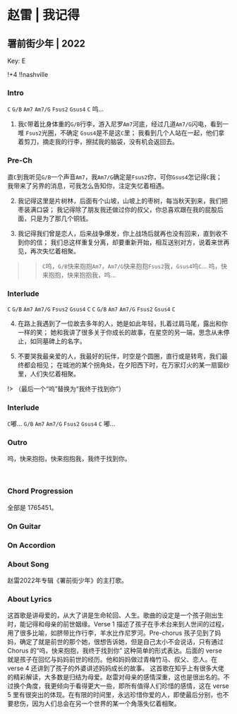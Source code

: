 # 赵雷 | 我记得
## 署前街少年 | 2022

Key: E

!+4
!!nashville

### Intro
`C` `G/B` `Am7` `Am7/G` `Fsus2` `Gsus4` `C`
呜...

1. 我`C`带着比身体重的`G/B`行李，游入尼罗`Am7`河底，经过几道`Am7/G`闪电，看到一堆 `Fsus2`光圈，不确定 `Gsus4`是不是这`C`里；
我看到几个人站在一起，他们拿着剪刀，摘走我的行李，擦拭我的脑袋，没有机会返回去。

### Pre-Ch
直`C`到我听见`G/B`一个声音`Am7`，我`Am7/G`确定是`Fsus2`你，可你`Gsus4`怎记得`C`我；
我带来了另界的消息，可我怎么告知你，注定失忆着相遇。

2. 我记得这里是片树林，后面有个山坡，山坡上的枣树，每当秋天到来，我们把枣装满口袋；
我记得除了朋友我还做过你的叔父，你总喜欢跟在我的屁股后面，只是为了那几个铜钱。

3. 我记得我们曾是恋人，后来战争爆发，你上战场后就再也没有回来，直到收不到你的信；
我们总这样重复分离，却要重新开始，相互送别对方，说着来世再见，再次失忆着相聚。

>> `C`呜，`G/B`快来抱抱`Am7`，`Am7/G`快来抱抱`Fsus2`我，`Gsus4`呜`C`...
>> 呜，快来抱抱，快来抱抱我，呜...

### Interlude
`C` `G/B` `Am7` `Am7/G` `Fsus2` `Gsus4` `C`
`C` `G/B` `Am7` `Am7/G` `Fsus2` `Gsus4` `C`

4. 在路上我遇到了一位故去多年的人，她是如此年轻，扎着过肩马尾，露出和你一样的笑；
她和我讲了很多关于你成长的故事，在星空的另一端，思念从未停止，如同墓碑上的名字。

5. 不要哭我最亲爱的人，我最好的玩伴，时空是个圆圈，直行或是转弯，我们最终都会相见；
在城池的某个拐角处，在夕阳西下时，在万家灯火的某一扇窗纱里，人们失忆着相聚。

!> （最后一个“呜”替换为“我终于找到你”）

### Interlude
`C`嘟... `G/B` `Am7` `Am7/G` `Fsus2` `Gsus4` `C`
嘟...

### Outro
呜，快来抱抱，快来抱抱我，我终于找到你。


&nbsp;&nbsp;

### Chord Progression
全部是 1765451。

### On Guitar


### On Accordion


### About Song
赵雷2022年专辑《署前街少年》的主打歌。

### About Lyrics
这首歌是讲母爱的，从大了讲是生命轮回、人生。歌曲的设定是一个孩子刚出生时，能记得和母亲的前世姻缘。Verse 1 描述了孩子在手术台来到人世间的过程，用了很多比喻，如脐带比作行李，羊水比作尼罗河。Pre-chorus 孩子见到了妈妈，确定了就是前世的那个她，很想告诉她，但是自己太小不会说话，只有通过 Chorus 的“呜，快来抱抱，我终于找到你” 这种简单的形式表达。后面的 verse 就是孩子在回忆与妈妈前世的经历。他和妈妈做过青梅竹马、叔父、恋人。在 verse 4 还讲到了孩子的外婆讲述妈妈成长的故事。
这首歌在知乎上有很多大佬的精彩解读，大多数是归结为母爱。赵雷对母亲的感情深重，这也是很出名的。不过换个角度，我更倾向于看得更大一些，即所有值得人们珍惜的感情，这在 verse 5 里有很突出的体现。在有限的时间里，永远珍惜你爱的人，即使最后分别，也不要悲伤，因为人们总会在另一个世界的某一个角落失忆着相聚。
